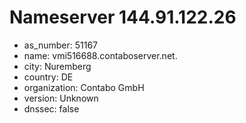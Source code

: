 # Nameserver 144.91.122.26

* as_number: 51167
* name: vmi516688.contaboserver.net.
* city: Nuremberg
* country: DE
* organization: Contabo GmbH
* version: Unknown
* dnssec: false
